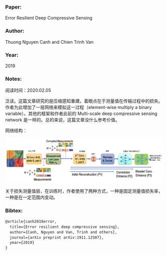 ### Paper:

Error Resilient Deep Compressive Sensing

### Author:

Thuong Nguyen Canh and Chien Trinh Van

### Year:

2019

### Notes:

阅读时间：2020.02.05

泛读。这篇文章研究的是压缩感知重建。着眼点在于测量值在传输过程中的损失。作者为此增加了一层网络来模拟这一过程（element-wise multiply a binary variable）。其他的框架和作者此前的 Multi-scale deep compressive sensing network 是一样的。总的来说，这篇文章没什么参考价值。

网络结构：

<img src="https://raw.githubusercontent.com/Theodore-PKU/pictures/master/%E6%88%AA%E5%B1%8F2020-02-05%E4%B8%8A%E5%8D%8811.16.36.png"/>

关于损失测量值层，在训练时，作者使用了两种方式，一种是固定测量值损失率，一种是在一定范围内变动。

### Bibtex:

```latex
@article{canh2019error,
  title={Error resilient deep compressive sensing},
  author={Canh, Nguyen and Van, Trinh and others},
  journal={arXiv preprint arXiv:1911.12507},
  year={2019}
}
```

